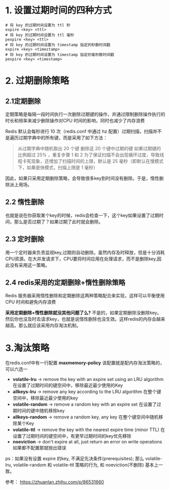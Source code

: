 # 1. 设置过期时间的四种方式
```
# 将 key 的过期时间设置为 ttl 秒
expire <key> <ttl> 
# 将 key 的过期时间设置为 ttl 毫秒
pexpire <key> <ttl>
# 将 key 的过期时间设置为 timestamp 指定的秒数时间戳
expire <key> <timestamp>
# 将 key 的过期时间设置为 timestamp 指定的毫秒数时间戳
pexpire <key> <timestamp>
```
# 2. 过期删除策略

## 2.1定期删除

定期策略是每隔一段时间执行一次删除过期键的操作，并通过限制删除操作执行的时长和频率来减少删除操作对CPU 时间的影响，同时也减少了内存浪费

Redis 默认会每秒进行 10 次（redis.conf 中通过 hz 配置）过期扫描，扫描并不是遍历过期字典中的所有键，而是采用了如下方法：
> 从过期字典中随机取出 20 个键
删除这 20 个键中过期的键
如果过期键的比例超过 25% ，重复步骤 1 和 2
为了保证扫描不会出现循环过度，导致线程卡死现象，还增加了扫描时间的上限，默认是 25 毫秒（即默认在慢模式下，如果是快模式，扫描上限是 1 毫秒）

因此，如果只采用定期删除策略，会导致很多key到时间没有删除。于是，惰性删除派上用场。
## 2.2 惰性删除
也就是说在你获取某个key的时候，redis会检查一下，这个key如果设置了过期时间，那么是否过期了？如果过期了此时就会删除。

## 2.3 定时删除
用一个定时器来负责监视key,过期则自动删除。虽然内存及时释放，但是十分消耗CPU资源。在大并发请求下，CPU要将时间应用在处理请求，而不是删除key,因此没有采用这一策略。

## 2.4 redis采用的定期删除+惰性删除策略
Redis 服务器采用惰性删除和定期删除这两种策略配合来实现，这样可以平衡使用 CPU 时间和避免内存浪费

**采用定期删除+惰性删除就没其他问题了么?**
不是的，如果定期删除没删除key。然后你也没及时去请求key，也就是说惰性删除也没生效。这样redis的内存会越来越高。那么就应该采用内存淘汰机制。

# 3.淘汰策略
在redis.conf中有一行配置 
**maxmemory-policy**
该配置就是配内存淘汰策略的，可以六选一
* **volatile-lru** -> remove the key with an expire set using an LRU algorithm 在设置了过期时间的键空间中，移除最近最少使用的Key
* **allkeys-lru** -> remove any key according to the LRU algorithm 在整个键空间中，移除最近最少使用的key
* **volatile-random** -> remove a random key with an expire set 在设置了过期时间的键中随机移除key
* **allkeys-random** -> remove a random key, any key 在整个键空间中随机移除某个Key
* **volatile-ttl** -> remove the key with the nearest expire time (minor TTL) 在设置了过期时间的键空间中，有更早过期时间的key优先移除
* **noeviction** -> don't expire at all, just return an error on write operations 如果都不配置那就抛出错误

ps：如果没有设置 expire 的key, 不满足先决条件(prerequisites); 那么 volatile-lru, volatile-random 和 volatile-ttl 策略的行为, 和 noeviction(不删除) 基本上一致。

参考：
https://zhuanlan.zhihu.com/p/86531660
